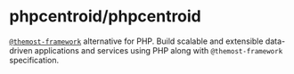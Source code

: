 # phpcentroid/phpcentroid

[`@themost-framework`](https://github.com/themost-framework) alternative for PHP. 
Build scalable and extensible data-driven applications and services using PHP along with `@themost-framework` specification.